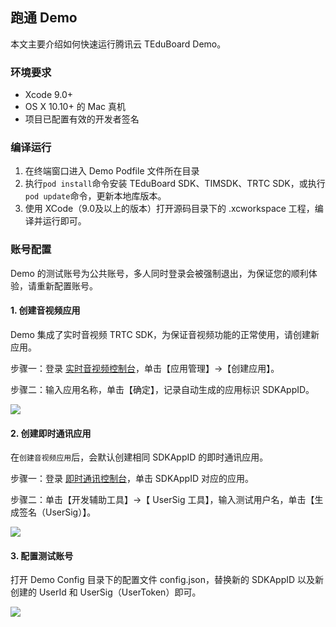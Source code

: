 ##  跑通 Demo
本文主要介绍如何快速运行腾讯云 TEduBoard Demo。

### 环境要求

- Xcode 9.0+
- OS X 10.10+ 的 Mac 真机
- 项目已配置有效的开发者签名

### 编译运行

1. 在终端窗口进入 Demo Podfile 文件所在目录
2. 执行`pod install`命令安装 TEduBoard SDK、TIMSDK、TRTC SDK，或执行`pod update`命令，更新本地库版本。
3. 使用 XCode（9.0及以上的版本）打开源码目录下的 .xcworkspace 工程，编译并运行即可。

### 账号配置

Demo 的测试账号为公共账号，多人同时登录会被强制退出，为保证您的顺利体验，请重新配置账号。

#### 1. 创建音视频应用

Demo 集成了实时音视频 TRTC SDK，为保证音视频功能的正常使用，请创建新应用。

步骤一：登录 [实时音视频控制台](https://console.cloud.tencent.com/trtc)，单击【应用管理】->【创建应用】。

步骤二：输入应用名称，单击【确定】，记录自动生成的应用标识 SDKAppID。

![](https://main.qcloudimg.com/raw/287edbf8848919054e01d51704369aa3.jpg)

#### 2. 创建即时通讯应用

在`创建音视频应用`后，会默认创建相同 SDKAppID 的即时通讯应用。

步骤一：登录 [即时通讯控制台](https://console.cloud.tencent.com/im)，单击 SDKAppID 对应的应用。

步骤二：单击【开发辅助工具】->【 UserSig 工具】，输入测试用户名，单击【生成签名（UserSig）】。

![](https://main.qcloudimg.com/raw/a2f24861652c760cbec05087dfe0d5df.jpg)

#### 3. 配置测试账号

打开 Demo Config 目录下的配置文件 config.json，替换新的 SDKAppID 以及新创建的 UserId 和 UserSig（UserToken）即可。

![](https://main.qcloudimg.com/raw/fc3f36d528c002aa30a032a924fecf5a.jpg)